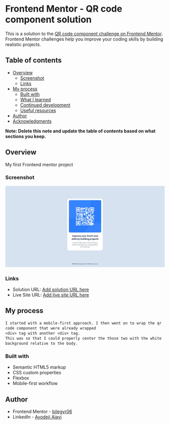 # Frontend Mentor - QR code component solution

This is a solution to the [QR code component challenge on Frontend Mentor](https://www.frontendmentor.io/challenges/qr-code-component-iux_sIO_H). Frontend Mentor challenges help you improve your coding skills by building realistic projects. 

## Table of contents

- [Overview](#overview)
  - [Screenshot](#screenshot)
  - [Links](#links)
- [My process](#my-process)
  - [Built with](#built-with)
  - [What I learned](#what-i-learned)
  - [Continued development](#continued-development)
  - [Useful resources](#useful-resources)
- [Author](#author)
- [Acknowledgments](#acknowledgments)

**Note: Delete this note and update the table of contents based on what sections you keep.**

## Overview
My first Frontend mentor project

### Screenshot

![](Screenshot_9-12-2024_211730_127.0.0.1.jpeg)

### Links

- Solution URL: [Add solution URL here](https://your-solution-url.com)
- Live Site URL: [Add live site URL here](https://your-live-site-url.com)

## My process
    I started with a mobile-first approach. I then went on to wrap the qr code component that were already wrapped
    <div> tag with another <div> tag.
    This was so that I could properly center the those two with the white background relative to the body.

### Built with

- Semantic HTML5 markup
- CSS custom properties
- Flexbox
- Mobile-first workflow

## Author

- Frontend Mentor - [bilegyr06](https://www.frontendmentor.io/profile/bilegyr06)
- LinkedIn - [Ayodeji Ajayi](https://www.linkedin.com/in/ayodeji-ajayi-83006a287/)


